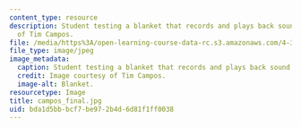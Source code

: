 ```yaml
---
content_type: resource
description: Student testing a blanket that records and plays back sound. Image courtesy
  of Tim Campos.
file: /media/https%3A/open-learning-course-data-rc.s3.amazonaws.com/4-370-interrogative-design-workshop-fall-2005/bda1d5bbbcf7be972b4d6d81f1ff0038_campos_final.jpg
file_type: image/jpeg
image_metadata:
  caption: Student testing a blanket that records and plays back sound.
  credit: Image courtesy of Tim Campos.
  image-alt: Blanket.
resourcetype: Image
title: campos_final.jpg
uid: bda1d5bb-bcf7-be97-2b4d-6d81f1ff0038
---
```

